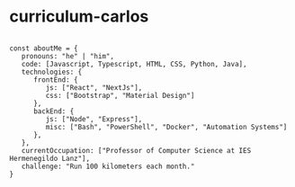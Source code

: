 # curriculum-carlos

<code>
const aboutMe = {
   pronouns: "he" | "him",
   code: [Javascript, Typescript, HTML, CSS, Python, Java],
   technologies: {
      frontEnd: {
         js: ["React", "NextJs"],
         css: ["Bootstrap", "Material Design"]
      },
      backEnd: {
         js: ["Node", "Express"],
         misc: ["Bash", "PowerShell", "Docker", "Automation Systems"]
      },
   },
   currentOccupation: ["Professor of Computer Science at IES Hermenegildo Lanz"],
   challenge: "Run 100 kilometers each month."
}
</code>
